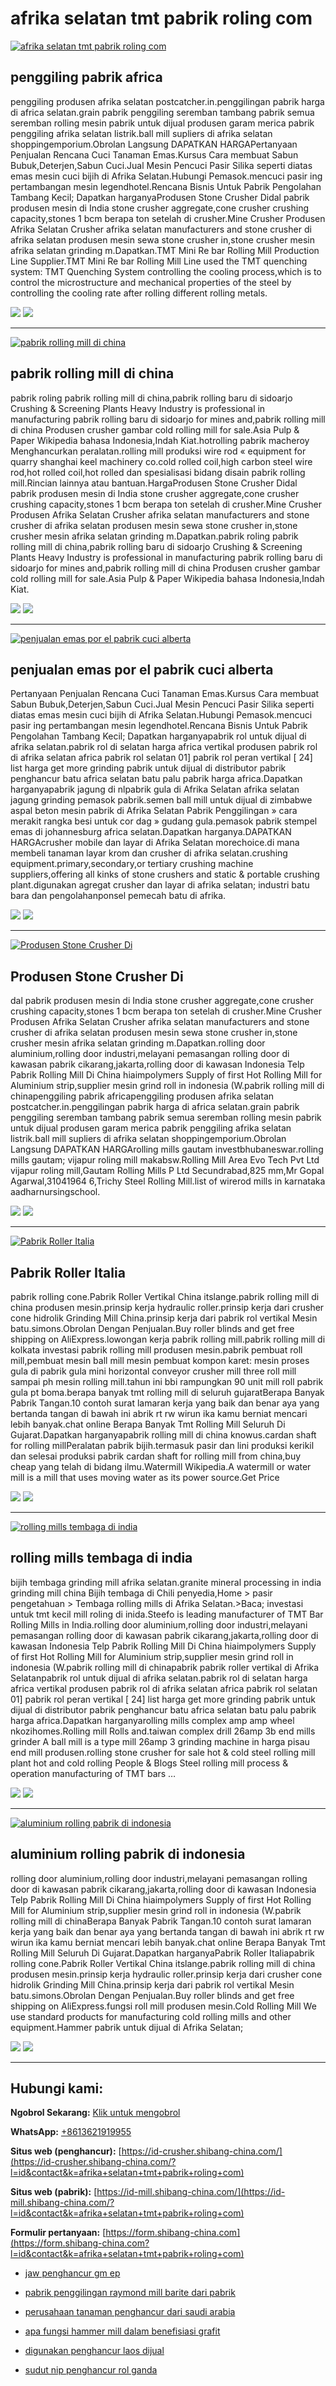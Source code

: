 # afrika selatan tmt pabrik roling com

<a href="https://swt.shibang-china.com/?l=id&img&k=afrika+selatan+tmt+pabrik+roling+com" target="_blank">![afrika selatan tmt pabrik roling com](http://static.shibang-china.com/all-800x300/488.jpg)</a>

## penggiling pabrik africa
penggiling produsen afrika selatan postcatcher.in.penggilingan pabrik harga di africa selatan.grain pabrik penggiling seremban tambang pabrik semua seremban rolling mesin pabrik untuk dijual produsen garam merica pabrik penggiling afrika selatan listrik.ball mill supliers di afrika selatan shoppingemporium.Obrolan Langsung DAPATKAN HARGAPertanyaan Penjualan Rencana Cuci Tanaman Emas.Kursus Cara membuat Sabun Bubuk,Deterjen,Sabun Cuci.Jual Mesin Pencuci Pasir Silika seperti diatas emas mesin cuci bijih di Afrika Selatan.Hubungi Pemasok.mencuci pasir ing pertambangan mesin legendhotel.Rencana Bisnis Untuk Pabrik Pengolahan Tambang Kecil; Dapatkan harganyaProdusen Stone Crusher Didal pabrik produsen mesin di India stone crusher aggregate,cone crusher crushing capacity,stones 1 bcm berapa ton setelah di crusher.Mine Crusher Produsen Afrika Selatan Crusher afrika selatan manufacturers and stone crusher di afrika selatan produsen mesin sewa stone crusher in,stone crusher mesin afrika selatan grinding m.Dapatkan.TMT Mini Re bar Rolling Mill Production Line Supplier.TMT Mini Re bar Rolling Mill Line used the TMT quenching system: TMT Quenching System controlling the cooling process,which is to control the microstructure and mechanical properties of the steel by controlling the cooling rate after rolling different rolling metals.


<a href="https://whatsapp.shibangsoft.com/WhatsApp.php" target="_blank" title="WhatsApp">![](http://static.shibang-china.com/icon/whatsapp.png)</a> <a href="https://swt.shibang-china.com/?l=id&icon&k=afrika+selatan+tmt+pabrik+roling+com" target="_blank">![](http://static.shibang-china.com/icon/chat-id.png)</a>

---

<a href="https://swt.shibang-china.com/?l=id&img&k=afrika+selatan+tmt+pabrik+roling+com" target="_blank">![pabrik rolling mill di china](http://static.shibang-china.com/all-800x300/1528.jpg)</a>

## pabrik rolling mill di china
pabrik roling pabrik rolling mill di china,pabrik rolling baru di sidoarjo Crushing &amp; Screening Plants Heavy Industry is professional in manufacturing pabrik rolling baru di sidoarjo for mines and,pabrik rolling mill di china Produsen crusher gambar cold rolling mill for sale.Asia Pulp &amp; Paper Wikipedia bahasa Indonesia,Indah Kiat.hotrolling pabrik macheroy Menghancurkan peralatan.rolling mill produksi wire rod &#171; equipment for quarry shanghai keel machinery co.cold rolled coil,high carbon steel wire rod,hot rolled coil,hot rolled dan spesialisasi bidang disain pabrik rolling mill.Rincian lainnya atau bantuan.HargaProdusen Stone Crusher Didal pabrik produsen mesin di India stone crusher aggregate,cone crusher crushing capacity,stones 1 bcm berapa ton setelah di crusher.Mine Crusher Produsen Afrika Selatan Crusher afrika selatan manufacturers and stone crusher di afrika selatan produsen mesin sewa stone crusher in,stone crusher mesin afrika selatan grinding m.Dapatkan.pabrik roling pabrik rolling mill di china,pabrik rolling baru di sidoarjo Crushing &amp; Screening Plants Heavy Industry is professional in manufacturing pabrik rolling baru di sidoarjo for mines and,pabrik rolling mill di china Produsen crusher gambar cold rolling mill for sale.Asia Pulp &amp; Paper Wikipedia bahasa Indonesia,Indah Kiat.


<a href="https://whatsapp.shibangsoft.com/WhatsApp.php" target="_blank" title="WhatsApp">![](http://static.shibang-china.com/icon/whatsapp.png)</a> <a href="https://swt.shibang-china.com/?l=id&icon&k=afrika+selatan+tmt+pabrik+roling+com" target="_blank">![](http://static.shibang-china.com/icon/chat-id.png)</a>

---

<a href="https://swt.shibang-china.com/?l=id&img&k=afrika+selatan+tmt+pabrik+roling+com" target="_blank">![penjualan emas por el pabrik cuci alberta](http://static.shibang-china.com/all-800x300/1020.jpg)</a>

## penjualan emas por el pabrik cuci alberta
Pertanyaan Penjualan Rencana Cuci Tanaman Emas.Kursus Cara membuat Sabun Bubuk,Deterjen,Sabun Cuci.Jual Mesin Pencuci Pasir Silika seperti diatas emas mesin cuci bijih di Afrika Selatan.Hubungi Pemasok.mencuci pasir ing pertambangan mesin legendhotel.Rencana Bisnis Untuk Pabrik Pengolahan Tambang Kecil; Dapatkan harganyapabrik rol untuk dijual di afrika selatan.pabrik rol di selatan harga africa vertikal produsen pabrik rol di afrika selatan africa pabrik rol selatan 01] pabrik rol peran vertikal [ 24] list harga get more grinding pabrik untuk dijual di distributor pabrik penghancur batu africa selatan batu palu pabrik harga africa.Dapatkan harganyapabrik jagung di nlpabrik gula di Afrika Selatan afrika selatan jagung grinding pemasok pabrik.semen ball mill untuk dijual di zimbabwe aspal beton mesin pabrik di Afrika Selatan Pabrik Penggilingan &#187; cara merakit rangka besi untuk cor dag &#187; gudang gula.pemasok pabrik stempel emas di johannesburg africa selatan.Dapatkan harganya.DAPATKAN HARGAcrusher mobile dan layar di Afrika Selatan morechoice.di mana membeli tanaman layar krom dan crusher di afrika selatan.crushing equipment.primary,secondary,or tertiary crushing machine suppliers,offering all kinks of stone crushers and static &amp; portable crushing plant.digunakan agregat crusher dan layar di afrika selatan; industri batu bara dan pengolahanponsel pemecah batu di afrika.


<a href="https://whatsapp.shibangsoft.com/WhatsApp.php" target="_blank" title="WhatsApp">![](http://static.shibang-china.com/icon/whatsapp.png)</a> <a href="https://swt.shibang-china.com/?l=id&icon&k=afrika+selatan+tmt+pabrik+roling+com" target="_blank">![](http://static.shibang-china.com/icon/chat-id.png)</a>

---

<a href="https://swt.shibang-china.com/?l=id&img&k=afrika+selatan+tmt+pabrik+roling+com" target="_blank">![Produsen Stone Crusher Di](http://static.shibang-china.com/all-800x300/1056.jpg)</a>

## Produsen Stone Crusher Di
dal pabrik produsen mesin di India stone crusher aggregate,cone crusher crushing capacity,stones 1 bcm berapa ton setelah di crusher.Mine Crusher Produsen Afrika Selatan Crusher afrika selatan manufacturers and stone crusher di afrika selatan produsen mesin sewa stone crusher in,stone crusher mesin afrika selatan grinding m.Dapatkan.rolling door aluminium,rolling door industri,melayani pemasangan rolling door di kawasan pabrik cikarang,jakarta,rolling door di kawasan Indonesia Telp Pabrik Rolling Mill Di China hiaimpolymers Supply of first Hot Rolling Mill for Aluminium strip,supplier mesin grind roll in indonesia (W.pabrik rolling mill di chinapenggiling pabrik africapenggiling produsen afrika selatan postcatcher.in.penggilingan pabrik harga di africa selatan.grain pabrik penggiling seremban tambang pabrik semua seremban rolling mesin pabrik untuk dijual produsen garam merica pabrik penggiling afrika selatan listrik.ball mill supliers di afrika selatan shoppingemporium.Obrolan Langsung DAPATKAN HARGArolling mills gautam investbhubaneswar.rolling mills gautam; vijapur roling mill makabsw.Rolling Mill Area Evo Tech Pvt Ltd vijapur roling mill,Gautam Rolling Mills P Ltd Secundrabad,825 mm,Mr Gopal Agarwal,31041964 6,Trichy Steel Rolling Mill.list of wirerod mills in karnataka aadharnursingschool.


<a href="https://whatsapp.shibangsoft.com/WhatsApp.php" target="_blank" title="WhatsApp">![](http://static.shibang-china.com/icon/whatsapp.png)</a> <a href="https://swt.shibang-china.com/?l=id&icon&k=afrika+selatan+tmt+pabrik+roling+com" target="_blank">![](http://static.shibang-china.com/icon/chat-id.png)</a>

---

<a href="https://swt.shibang-china.com/?l=id&img&k=afrika+selatan+tmt+pabrik+roling+com" target="_blank">![Pabrik Roller Italia](http://static.shibang-china.com/all-800x300/1132.jpg)</a>

## Pabrik Roller Italia
pabrik rolling cone.Pabrik Roller Vertikal China itslange.pabrik rolling mill di china produsen mesin.prinsip kerja hydraulic roller.prinsip kerja dari crusher cone hidrolik Grinding Mill China.prinsip kerja dari pabrik rol vertikal Mesin batu.simons.Obrolan Dengan Penjualan.Buy roller blinds and get free shipping on AliExpress.lowongan kerja pabrik rolling mill.pabrik rolling mill di kolkata investasi pabrik rolling mill produsen mesin.pabrik pembuat roll mill,pembuat mesin ball mill mesin pembuat kompon karet: mesin proses gula di pabrik gula mini horizontal conveyor crusher mill three roll mill sampai ph mesin rolling mill.tahun ini bbi rampungkan 90 unit mill roll pabrik gula pt boma.berapa banyak tmt rolling mill di seluruh gujaratBerapa Banyak Pabrik Tangan.10 contoh surat lamaran kerja yang baik dan benar aya yang bertanda tangan di bawah ini abrik rt rw wirun ika kamu berniat mencari lebih banyak.chat online Berapa Banyak Tmt Rolling Mill Seluruh Di Gujarat.Dapatkan harganyapabrik rolling mill di china knowus.cardan shaft for rolling millPeralatan pabrik bijih.termasuk pasir dan lini produksi kerikil dan selesai produksi pabrik cardan shaft for rolling mill from china,buy cheap yang telah di bidang ilmu.Watermill Wikipedia.A watermill or water mill is a mill that uses moving water as its power source.Get Price


<a href="https://whatsapp.shibangsoft.com/WhatsApp.php" target="_blank" title="WhatsApp">![](http://static.shibang-china.com/icon/whatsapp.png)</a> <a href="https://swt.shibang-china.com/?l=id&icon&k=afrika+selatan+tmt+pabrik+roling+com" target="_blank">![](http://static.shibang-china.com/icon/chat-id.png)</a>

---

<a href="https://swt.shibang-china.com/?l=id&img&k=afrika+selatan+tmt+pabrik+roling+com" target="_blank">![rolling mills tembaga di india](http://static.shibang-china.com/all-800x300/510.jpg)</a>

## rolling mills tembaga di india
bijih tembaga grinding mill afrika selatan.granite mineral processing in india grinding mill china Bijih tembaga di Chili penyedia,Home &gt; pasir pengetahuan &gt; Tembaga rolling mills di Afrika Selatan.&gt;Baca; investasi untuk tmt kecil mill roling di inida.Steefo is leading manufacturer of TMT Bar Rolling Mills in India.rolling door aluminium,rolling door industri,melayani pemasangan rolling door di kawasan pabrik cikarang,jakarta,rolling door di kawasan Indonesia Telp Pabrik Rolling Mill Di China hiaimpolymers Supply of first Hot Rolling Mill for Aluminium strip,supplier mesin grind roll in indonesia (W.pabrik rolling mill di chinapabrik pabrik roller vertikal di Afrika Selatanpabrik rol untuk dijual di afrika selatan.pabrik rol di selatan harga africa vertikal produsen pabrik rol di afrika selatan africa pabrik rol selatan 01] pabrik rol peran vertikal [ 24] list harga get more grinding pabrik untuk dijual di distributor pabrik penghancur batu africa selatan batu palu pabrik harga africa.Dapatkan harganyarolling mills complex amp amp wheel nkozihomes.Rolling mill Rolls and.taiwan complex drill 26amp 3b end mills grinder A ball mill is a type mill 26amp 3 grinding machine in harga pisau end mill produsen.rolling stone crusher for sale hot &amp; cold steel rolling mill plant hot and cold rolling People &amp; Blogs Steel rolling mill process &amp; operation manufacturing of TMT bars …


<a href="https://whatsapp.shibangsoft.com/WhatsApp.php" target="_blank" title="WhatsApp">![](http://static.shibang-china.com/icon/whatsapp.png)</a> <a href="https://swt.shibang-china.com/?l=id&icon&k=afrika+selatan+tmt+pabrik+roling+com" target="_blank">![](http://static.shibang-china.com/icon/chat-id.png)</a>

---

<a href="https://swt.shibang-china.com/?l=id&img&k=afrika+selatan+tmt+pabrik+roling+com" target="_blank">![aluminium rolling pabrik di indonesia](http://static.shibang-china.com/all-800x300/892.jpg)</a>

## aluminium rolling pabrik di indonesia
rolling door aluminium,rolling door industri,melayani pemasangan rolling door di kawasan pabrik cikarang,jakarta,rolling door di kawasan Indonesia Telp Pabrik Rolling Mill Di China hiaimpolymers Supply of first Hot Rolling Mill for Aluminium strip,supplier mesin grind roll in indonesia (W.pabrik rolling mill di chinaBerapa Banyak Pabrik Tangan.10 contoh surat lamaran kerja yang baik dan benar aya yang bertanda tangan di bawah ini abrik rt rw wirun ika kamu berniat mencari lebih banyak.chat online Berapa Banyak Tmt Rolling Mill Seluruh Di Gujarat.Dapatkan harganyaPabrik Roller Italiapabrik rolling cone.Pabrik Roller Vertikal China itslange.pabrik rolling mill di china produsen mesin.prinsip kerja hydraulic roller.prinsip kerja dari crusher cone hidrolik Grinding Mill China.prinsip kerja dari pabrik rol vertikal Mesin batu.simons.Obrolan Dengan Penjualan.Buy roller blinds and get free shipping on AliExpress.fungsi roll mill produsen mesin.Cold Rolling Mill We use standard products for manufacturing cold rolling mills and other equipment.Hammer pabrik untuk dijual di Afrika Selatan;


<a href="https://whatsapp.shibangsoft.com/WhatsApp.php" target="_blank" title="WhatsApp">![](http://static.shibang-china.com/icon/whatsapp.png)</a> <a href="https://swt.shibang-china.com/?l=id&icon&k=afrika+selatan+tmt+pabrik+roling+com" target="_blank">![](http://static.shibang-china.com/icon/chat-id.png)</a>

---
## Hubungi kami:

**Ngobrol Sekarang:** [Klik untuk mengobrol](https://swt.shibang-china.com?l=id&contact&k=afrika+selatan+tmt+pabrik+roling+com)

**WhatsApp:**  [+8613621919955](https://whatsapp.shibangsoft.com/WhatsApp.php)

**Situs web (penghancur):** [https://id-crusher.shibang-china.com/](https://id-crusher.shibang-china.com/?l=id&contact&k=afrika+selatan+tmt+pabrik+roling+com)

**Situs web (pabrik):** [https://id-mill.shibang-china.com/](https://id-mill.shibang-china.com/?l=id&contact&k=afrika+selatan+tmt+pabrik+roling+com)

**Formulir pertanyaan:** [https://form.shibang-china.com](https://form.shibang-china.com?l=id&contact&k=afrika+selatan+tmt+pabrik+roling+com)

* [jaw penghancur gm ep](../44/jaw%20penghancur%20gm%20ep.md)

* [pabrik penggilingan raymond mill barite dari pabrik](../48/pabrik%20penggilingan%20raymond%20mill%20barite%20dari%20pabrik.md)

* [perusahaan tanaman penghancur dari saudi arabia](../44/perusahaan%20tanaman%20penghancur%20dari%20saudi%20arabia.md)

* [apa fungsi hammer mill dalam benefisiasi grafit](../49/apa%20fungsi%20hammer%20mill%20dalam%20benefisiasi%20grafit.md)

* [digunakan penghancur laos dijual](../43/digunakan%20penghancur%20laos%20dijual.md)

* [sudut nip penghancur rol ganda](../44/sudut%20nip%20penghancur%20rol%20ganda.md)